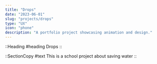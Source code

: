 ```yaml
---
title: "Drops"
date: "2023-06-01"
slug: "projects/drops"
type: "UX"
icon: "phone"
description: "A portfolio project showcasing animation and design."
---
```


::Heading
#heading 
Drops
::

::SectionCopy
#text
This is a school project about saving water
::